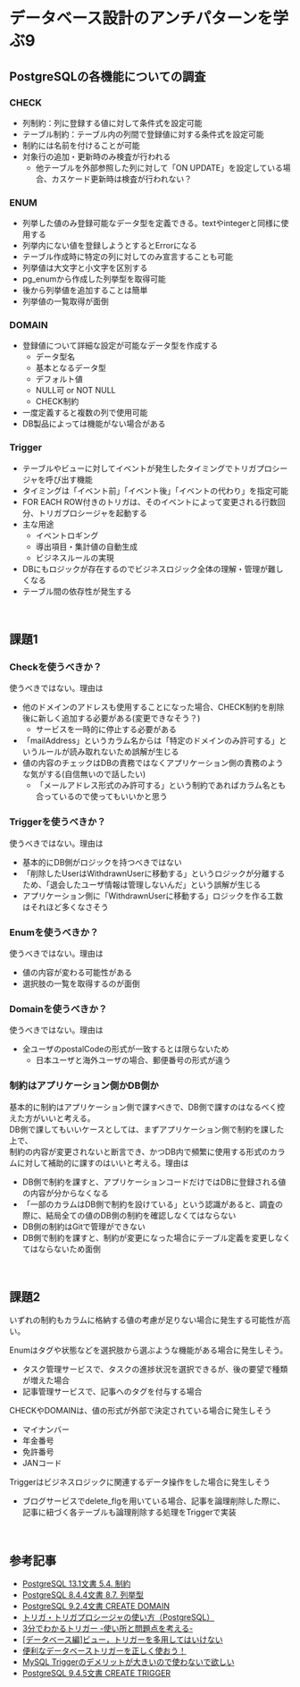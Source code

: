 # データベース設計のアンチパターンを学ぶ9

## PostgreSQLの各機能についての調査
### CHECK
- 列制約：列に登録する値に対して条件式を設定可能
- テーブル制約：テーブル内の列間で登録値に対する条件式を設定可能
- 制約には名前を付けることが可能
- 対象行の追加・更新時のみ検査が行われる
  - 他テーブルを外部参照した列に対して「ON UPDATE」を設定している場合、カスケード更新時は検査が行われない？

### ENUM
- 列挙した値のみ登録可能なデータ型を定義できる。textやintegerと同様に使用する
- 列挙内にない値を登録しようとするとErrorになる
- テーブル作成時に特定の列に対してのみ宣言することも可能
- 列挙値は大文字と小文字を区別する
- pg_enumから作成した列挙型を取得可能
- 後から列挙値を追加することは簡単
- 列挙値の一覧取得が面倒

### DOMAIN
- 登録値について詳細な設定が可能なデータ型を作成する
  - データ型名
  - 基本となるデータ型
  - デフォルト値
  - NULL可 or NOT NULL
  - CHECK制約
- 一度定義すると複数の列で使用可能
- DB製品によっては機能がない場合がある

### Trigger
- テーブルやビューに対してイベントが発生したタイミングでトリガプロシージャを呼び出す機能
- タイミングは「イベント前」「イベント後」「イベントの代わり」を指定可能
- FOR EACH ROW付きのトリガは、そのイベントによって変更される行数回分、トリガプロシージャを起動する
- 主な用途
  - イベントロギング
  - 導出項目・集計値の自動生成
  - ビジネスルールの実現
- DBにもロジックが存在するのでビジネスロジック全体の理解・管理が難しくなる
- テーブル間の依存性が発生する

<br>

## 課題1

### Checkを使うべきか？
使うべきではない。理由は
- 他のドメインのアドレスも使用することになった場合、CHECK制約を削除後に新しく追加する必要がある(変更できなそう？)
  - サービスを一時的に停止する必要がある
- 「mailAddress」というカラム名からは「特定のドメインのみ許可する」というルールが読み取れないため誤解が生じる
- 値の内容のチェックはDBの責務ではなくアプリケーション側の責務のような気がする(自信無いので話したい)
  - 「メールアドレス形式のみ許可する」という制約であればカラム名とも合っているので使ってもいいかと思う

### Triggerを使うべきか？
使うべきではない。理由は
- 基本的にDB側がロジックを持つべきではない
- 「削除したUserはWithdrawnUserに移動する」というロジックが分離するため、「退会したユーザ情報は管理しないんだ」という誤解が生じる
- アプリケーション側に「WithdrawnUserに移動する」ロジックを作る工数はそれほど多くなさそう

### Enumを使うべきか？
使うべきではない。理由は
- 値の内容が変わる可能性がある
- 選択肢の一覧を取得するのが面倒

### Domainを使うべきか？
使うべきではない。理由は
-  全ユーザのpostalCodeの形式が一致するとは限らないため
   -  日本ユーザと海外ユーザの場合、郵便番号の形式が違う

### 制約はアプリケーション側かDB側か
基本的に制約はアプリケーション側で課すべきで、DB側で課すのはなるべく控えた方がいいと考える。  
DB側で課してもいいケースとしては、まずアプリケーション側で制約を課した上で、  
制約の内容が変更されないと断言でき、かつDB内で頻繁に使用する形式のカラムに対して補助的に課すのはいいと考える。理由は  
- DB側で制約を課すと、アプリケーションコードだけではDBに登録される値の内容が分からなくなる
- 「一部のカラムはDB側で制約を設けている」という認識があると、調査の際に、結局全ての値のDB側の制約を確認しなくてはならない
- DB側の制約はGitで管理ができない
- DB側で制約を課すと、制約が変更になった場合にテーブル定義を変更しなくてはならないため面倒

<br>

## 課題2
いずれの制約もカラムに格納する値の考慮が足りない場合に発生する可能性が高い。  

Enumはタグや状態などを選択肢から選ぶような機能がある場合に発生しそう。
- タスク管理サービスで、タスクの進捗状況を選択できるが、後の要望で種類が増えた場合
- 記事管理サービスで、記事へのタグを付与する場合

CHECKやDOMAINは、値の形式が外部で決定されている場合に発生しそう
- マイナンバー
- 年金番号
- 免許番号
- JANコード

Triggerはビジネスロジックに関連するデータ操作をした場合に発生しそう
- ブログサービスでdelete_flgを用いている場合、記事を論理削除した際に、記事に紐づく各テーブルも論理削除する処理をTriggerで実装

<br>

## 参考記事
- [PostgreSQL 13.1文書 5.4. 制約](https://www.postgresql.jp/document/13/html/ddl-constraints.html)
- [PostgreSQL 8.4.4文書 8.7. 列挙型](https://www.postgresql.jp/document/8.4/html/datatype-enum.html)
- [PostgreSQL 9.2.4文書 CREATE DOMAIN](https://www.postgresql.jp/docs/9.2/sql-createdomain.html)
- [トリガ・トリガプロシージャの使い方（PostgreSQL）](https://qiita.com/jiyu58546526/items/7a9b0dafce961466ba7d#:~:text=%E3%83%88%E3%83%AA%E3%82%AC%E3%81%A8%E3%81%AF%E3%80%81%E3%81%82%E3%82%8B%E3%83%86%E3%83%BC%E3%83%96%E3%83%AB,%E3%82%82%E3%81%AE%EF%BC%89%E3%82%92%E5%91%BC%E3%81%B3%E5%87%BA%E3%81%99%E6%A9%9F%E8%83%BD%E3%81%A7%E3%81%99%E3%80%82)
- [3分でわかるトリガー -使い所と問題点を考える-](https://qiita.com/wanko5296/items/fa3620c48196acbd3ab6)
- [[データベース編]ビュー，トリガーを多用してはいけない](https://xtech.nikkei.com/it/article/COLUMN/20071126/287920/)
- [便利なデータベーストリガーを正しく使おう！](https://blog.recruit.co.jp/rmp/server-side/post-17798/)
- [MySQL Triggerのデメリットが大きいので使わないで欲しい](https://www.banana-juice.com/tech/articles/mysql/trigger-demerit)
- [PostgreSQL 9.4.5文書 CREATE TRIGGER](https://www.postgresql.jp/docs/9.4/sql-createtrigger.html)
